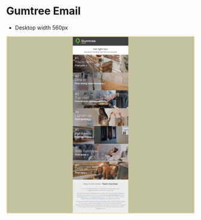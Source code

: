 # Gumtree Email

* Desktop width 560px

![alt tag](https://github.com/fhitz/Gumtree/blob/master/images/Readme.png)

